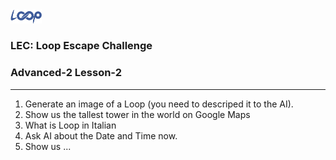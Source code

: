 <img src='../loop.png' width='10%'>

### LEC: Loop Escape Challenge
### Advanced-2 Lesson-2
---
1. Generate an image of a Loop (you need to descriped it to the AI).
2. Show us the tallest tower in the world on Google Maps
3. What is Loop in Italian
4. Ask AI about the Date and Time now.
5. Show us ...
